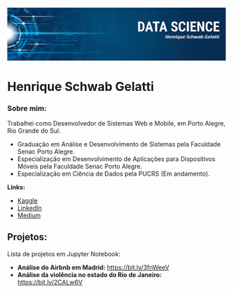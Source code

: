 
<p align="center">
  <img src="/img/banner.png">
</p>

# Henrique Schwab Gelatti

### Sobre mim:

Trabalhei como Desenvolvedor de Sistemas Web e Mobile, em Porto Alegre, Rio Grande do Sul.

* Graduação em Análise e Desenvolvimento de Sistemas pela Faculdade Senac Porto Alegre.
* Especialização em Desenvolvimento de Aplicações para Dispositivos Móveis pela Faculdade Senac Porto Alegre.
* Especialização em Ciência de Dados pela PUCRS (Em andamento).


**Links:**
* [Kaggle](https://www.kaggle.com/henriqueschwabg)
* [LinkedIn](https://www.linkedin.com/in/henrique-schwab-gelatti-63ba641aa/)
* [Medium](https://medium.com/@henrique.gelatti)


## Projetos:

Lista de projetos em Jupyter Notebook:

* **Análise do Airbnb em Madrid:** https://bit.ly/3fnWeeV
* **Análise da violência no estado do Rio de Janeiro:** https://bit.ly/2CALw6V
